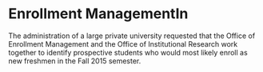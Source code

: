 # Enrollment ManagementIn 

The administration of a large private university requested that the Office of Enrollment Management and the Office of Institutional Research work together to identify prospective students who would most likely enroll as new freshmen in the Fall 2015 semester. 
